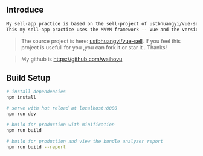 ## Introduce 
```bash
My sell-app practice is based on the sell-project of ustbhuangyi/vue-sell.
This my sell-app practice uses the MVVM framework -- Vue and the version is 2.5.16.
```
>  The source project is here: [ustbhuangyi/vue-sell](https://github.com/waihoyu/sell).
 If you feel this project is usefull for you ,you can fork it or star it . Thanks!

>  My github is https://github.com/waihoyu

## Build Setup

```bash
# install dependencies
npm install

# serve with hot reload at localhost:8080
npm run dev

# build for production with minification
npm run build

# build for production and view the bundle analyzer report
npm run build --report
```